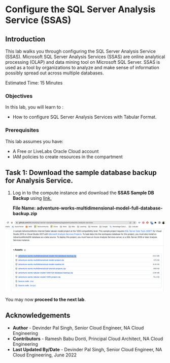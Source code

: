 # Configure the SQL Server Analysis Service (SSAS)

## Introduction

This lab walks you through configuring the SQL Server Analysis Service (SSAS). Microsoft SQL Server Analysis Services (SSAS) are online analytical processing (OLAP) and data mining tool on Microsoft SQL Server. SSAS is used as a tool by organizations to analyze and make sense of information possibly spread out across multiple databases.

Estimated Time:  15 Minutes



### Objectives
In this lab, you will learn to :
* How to configure SQL Server Analysis Services with Tabular Format.

### Prerequisites  

This lab assumes you have:
- A Free or LiveLabs Oracle Cloud account
- IAM policies to create resources in the compartment

##  Task 1: Download the sample database backup for Analysis Service.

1. Log in to the compute instance and download the **SSAS Sample DB Backup** using [link.](https://github.com/microsoft/sql-server-samples/releases/download/adventureworks-analysis-services/adventure-works-multidimensional-model-full-database-backup.zip)

    **File Name: adventure-works-multidimensional-model-full-database-backup.zip**

  ![adventure-works-multidimensional-model-full-database-backup](./images/sample-db.png "adventure-works-multidimensional-model-full-database-backup")


You may now **proceed to the next lab**.


## Acknowledgements
* **Author** - Devinder Pal Singh, Senior Cloud Engineer, NA Cloud Engineering
* **Contributors** -  Ramesh Babu Donti, Principal Cloud Architect, NA Cloud Engineering
* **Last Updated By/Date** - Devinder Pal Singh, Senior Cloud Engineer, NA Cloud Engineering, June 2022

